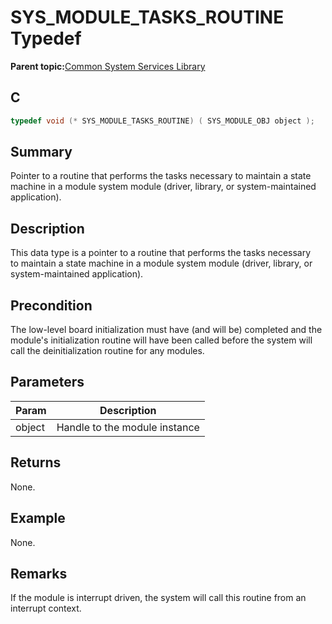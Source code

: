 # SYS\_MODULE\_TASKS\_ROUTINE Typedef

**Parent topic:**[Common System Services Library](GUID-B6B51E48-2D3D-42F8-8493-3405F1639A9E.md)

## C

```c
typedef void (* SYS_MODULE_TASKS_ROUTINE) ( SYS_MODULE_OBJ object );

```

## Summary

Pointer to a routine that performs the tasks necessary to maintain a state machine in a module system module \(driver, library, or system-maintained application\).

## Description

This data type is a pointer to a routine that performs the tasks necessary<br />to maintain a state machine in a module system module \(driver, library, or<br />system-maintained application\).

## Precondition

The low-level board initialization must have \(and will be\) completed and the module's initialization routine will have been called before the system will call the deinitialization routine for any modules.

## Parameters

|Param|Description|
|-----|-----------|
|object|Handle to the module instance|

## Returns

None.

## Example

None.

## Remarks

If the module is interrupt driven, the system will call this routine from an interrupt context.

